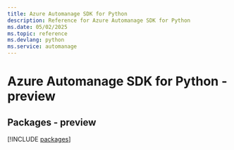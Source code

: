 ```yaml
---
title: Azure Automanage SDK for Python
description: Reference for Azure Automanage SDK for Python
ms.date: 05/02/2025
ms.topic: reference
ms.devlang: python
ms.service: automanage
---
```

# Azure Automanage SDK for Python - preview
## Packages - preview
[!INCLUDE [packages](automanage-index.md)]